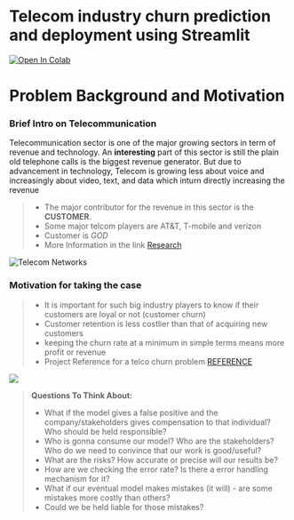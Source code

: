 # Telecom industry churn prediction and deployment using Streamlit

<a target="_blank" href="https://colab.research.google.com/github/Bhyrav17/churn_prediction_streamlit/blob/main/Telcom_churn%20prediction%20using%20streamlit.ipynb">
  <img src="https://colab.research.google.com/assets/colab-badge.svg" alt="Open In Colab"/>
</a>

# Problem Background and Motivation

### Brief Intro on Telecommunication 
 Telecommunication sector is one of the major growing sectors in term of revenue and technology. An **interesting** part of this sector is still the plain old telephone calls is the biggest revenue generator.  But due to advancement in technology, Telecom is growing less about voice and increasingly about video, text, and data which inturn directly increasing the revenue
 
>* The major contributor for the revenue in this sector is the **CUSTOMER**. 
>* Some major telcom players are AT&T, T-mobile and verizon
>* Customer is *GOD*
>* More Information in the link [Research](https://www.investopedia.com/ask/answers/070815/what-telecommunications-sector.asp)


<img src="http://www.allaccesstelecom.com/wp-content/uploads/2019/12/Telecom-Networks-small-848x300.jpg" alt="Telecom Networks" />
  

### Motivation for taking the case

>* It is important for such big industry players to know if their customers are loyal or not (customer churn)
>* Customer retention is less costlier than that of acquiring new customers
>* keeping the churn rate at a minimum in simple terms means more profit or revenue
>* Project Reference for a telco churn problem [REFERENCE](https://towardsdatascience.com/end-to-end-machine-learning-project-telco-customer-churn-90744a8df97d)

<img src="https://skillsireupload.s3.amazonaws.com/upload/photos/2020/05/5twqQmRLzwjfNafls5WA_21_34ff7747f0fbaa5f140904a2c44ffe5a_image.jpg" />


>**Questions To Think About:**
>- What if the model gives a false positive and the company/stakeholders gives compensation to that individual? Who should be held responsible?
>- Who is gonna consume our model?  Who are the stakeholders? Who do we need to convince that our work is good/useful?
>- What are the risks? How accurate or precise will our results be?
>- How are we checking the error rate? Is there a error handling mechanism for it?
>- What if our eventual model makes mistakes (it will) - are some mistakes more costly than others?
>- Could we be held liable for those mistakes?
